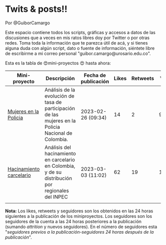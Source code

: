 # Twits & posts!!

Por @GuiborCamargo

Este espacio contiene todos los scripts, gráficas y accesos a datos de las discusiones que a veces en mis ratos libres doy por Twitter o por otras redes. Toma toda la información que te parezca útil de acá, y si tienes alguna duda con algún script, dato o fuente de información, siéntete libre de escribirme a mi correo personal "guibor.camargo\@urosario.edu.co".

Esta es la tabla de 😍mini-proyectos 😍 hasta ahora:

| Mini-proyecto                                                                           | Descripción                                                                                          | Fecha de publicación | Likes | Retweets | Vistas | Seguidores |
|-----------------------------------------------------------------------------------------|------------------------------------------------------------------------------------------------------|----------------------|-------|----------|--------|------------|
| [Mujeres en la Policia](https://twitter.com/GuiborCamargo/status/1629852383260835840)   | Análisis de la evolución de tasa de participación de las mujeres en la Policia Nacional de Colombia. | 2023-02-26 (09:34)   | 14    | 2        | 981    | 780-780    |
| [Hacinamiento carcelario](https://twitter.com/GuiborCamargo/status/1631324147614720001) | Análisis del hacinamiento en carcelario en Colombia, y de su distribución por regionales del INPEC   | 2023-03-03 (11:02)   | 62    | 19       | 12,296 | 780-790    |
|                                                                                         |                                                                                                      |                      |       |          |        |            |

**Nota:** Los likes, retweets y seguidores son los obtenidos en las 24 horas siguientes a la publicación de los miniproyectos. Los seguidores son los seguidores de la cuenta a las 24 horas posteriores a la publicación (sumando *attrition* y nuevos seguidores). En el número de seguidores esta "*seguidores previos a la publicación-seguidores 24 horas después de la publicación*".
